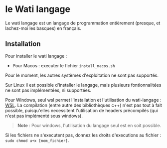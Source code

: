 # le Wati langage

Le wati langage est un langage de programmation entièrement (presque, et lachez-moi les basques) en français.

## Installation

Pour installer le wati langage :

- Pour Macos : executer le fichier `install_macos.sh`

Pour le moment, les autres systèmes d'exploitation ne sont pas supportés.

Sur Linux il est possible d'installer le langage, mais plusieurs fontionnalitées ne sont pas implémentées, ni supportées.

Pour Windows, seul wsl permet l'installation et l'utilisation du wati-langage : [WSL](https://docs.microsoft.com/fr-fr/windows/wsl/install).
La compilation (entre autre des bibliothèques c++) n'est pas tout à fait possible, puisqu'elles necessitent l'utilisation de headers précompilés (qui n'est pas implémenté sous windows).
> __Note__ : Pour windows,
> l'utilisation du langage seul est en soit possible.

Si les fichiers ne s'executent pas, donnez les droits d'executions au fichier : `sudo chmod u+x [nom_fichier]`.
